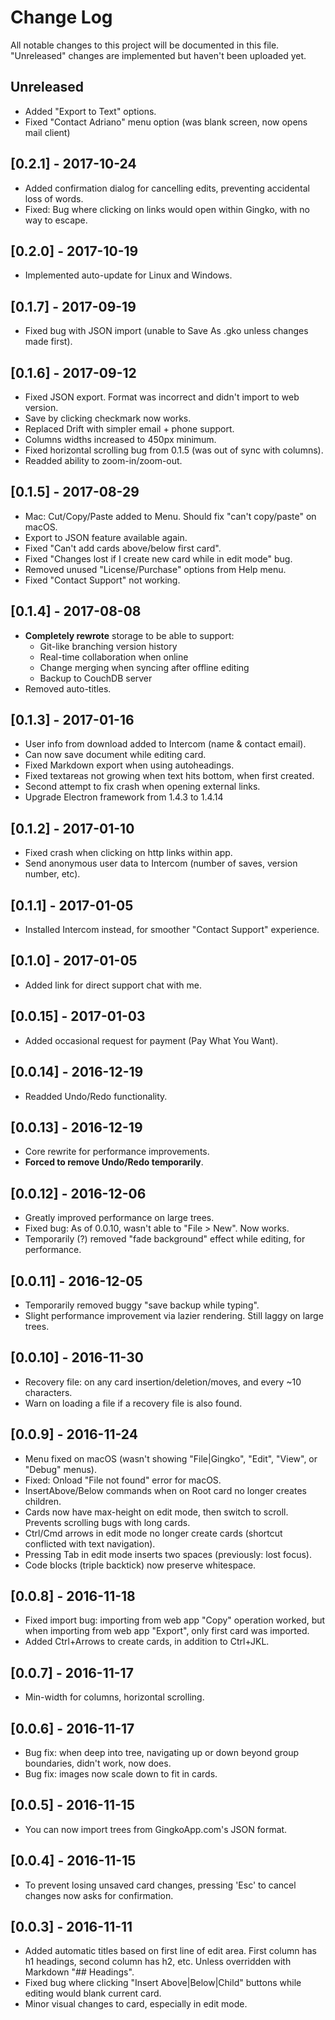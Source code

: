 # Change Log
All notable changes to this project will be documented in this file.
"Unreleased" changes are implemented but haven't been uploaded yet.

## Unreleased
  - Added "Export to Text" options.
  - Fixed "Contact Adriano" menu option (was blank screen, now opens mail client)


## [0.2.1] - 2017-10-24
  - Added confirmation dialog for cancelling edits, preventing accidental loss of words.
  - Fixed: Bug where clicking on links would open within Gingko, with no way to escape.

## [0.2.0] - 2017-10-19
  - Implemented auto-update for Linux and Windows.

## [0.1.7] - 2017-09-19
  - Fixed bug with JSON import (unable to Save As .gko unless changes made first).

## [0.1.6] - 2017-09-12
  - Fixed JSON export. Format was incorrect and didn't import to web version.
  - Save by clicking checkmark now works.
  - Replaced Drift with simpler email + phone support.
  - Columns widths increased to 450px minimum.
  - Fixed horizontal scrolling bug from 0.1.5 (was out of sync with columns).
  - Readded ability to zoom-in/zoom-out.

## [0.1.5] - 2017-08-29
  - Mac: Cut/Copy/Paste added to Menu. Should fix "can't copy/paste" on macOS.
  - Export to JSON feature available again.
  - Fixed "Can't add cards above/below first card".
  - Fixed "Changes lost if I create new card while in edit mode" bug.
  - Removed unused "License/Purchase" options from Help menu.
  - Fixed "Contact Support" not working.


## [0.1.4] - 2017-08-08
- **Completely rewrote** storage to be able to support:
  - Git-like branching version history
  - Real-time collaboration when online
  - Change merging when syncing after offline editing
  - Backup to CouchDB server
- Removed auto-titles.


## [0.1.3] - 2017-01-16
- User info from download added to Intercom (name & contact email).
- Can now save document while editing card.
- Fixed Markdown export when using autoheadings.
- Fixed textareas not growing when text hits bottom, when first created.
- Second attempt to fix crash when opening external links.
- Upgrade Electron framework from 1.4.3 to 1.4.14


## [0.1.2] - 2017-01-10
- Fixed crash when clicking on http links within app.
- Send anonymous user data to Intercom (number of saves, version number, etc).


## [0.1.1] - 2017-01-05
- Installed Intercom instead, for smoother "Contact Support" experience.


## [0.1.0] - 2017-01-05
- Added link for direct support chat with me.


## [0.0.15] - 2017-01-03
- Added occasional request for payment (Pay What You Want).


## [0.0.14] - 2016-12-19
- Readded Undo/Redo functionality.


## [0.0.13] - 2016-12-19
- Core rewrite for performance improvements.
- **Forced to remove Undo/Redo temporarily**.


## [0.0.12] - 2016-12-06
- Greatly improved performance on large trees.
- Fixed bug: As of 0.0.10, wasn't able to "File > New". Now works.
- Temporarily (?) removed "fade background" effect while editing, for performance.


## [0.0.11] - 2016-12-05
- Temporarily removed buggy "save backup while typing".
- Slight performance improvement via lazier rendering. Still laggy on large trees.


## [0.0.10] - 2016-11-30
- Recovery file: on any card insertion/deletion/moves, and every ~10 characters.
- Warn on loading a file if a recovery file is also found.


## [0.0.9] - 2016-11-24
- Menu fixed on macOS (wasn't showing "File|Gingko", "Edit", "View", or "Debug" menus).
- Fixed: Onload "File not found" error for macOS.
- InsertAbove/Below commands when on Root card no longer creates children.
- Cards now have max-height on edit mode, then switch to scroll. 
Prevents scrolling bugs with long cards.
- Ctrl/Cmd arrows in edit mode no longer create cards
(shortcut conflicted with text navigation).
- Pressing Tab in edit mode inserts two spaces (previously: lost focus).
- Code blocks (triple backtick) now preserve whitespace.


## [0.0.8] - 2016-11-18
- Fixed import bug: importing from web app "Copy" operation worked,
but when importing from web app "Export", only first card was imported.
- Added Ctrl+Arrows to create cards, in addition to Ctrl+JKL.


## [0.0.7] - 2016-11-17
- Min-width for columns, horizontal scrolling.


## [0.0.6] - 2016-11-17
- Bug fix: when deep into tree, navigating up or down beyond group boundaries,
didn't work, now does.
- Bug fix: images now scale down to fit in cards.


## [0.0.5] - 2016-11-15
- You can now import trees from GingkoApp.com's JSON format.


## [0.0.4] - 2016-11-15
- To prevent losing unsaved card changes, pressing 'Esc' to cancel changes
now asks for confirmation.


## [0.0.3] - 2016-11-11
- Added automatic titles based on first line of edit area.
First column has h1 headings, second column has h2, etc.
Unless overridden with Markdown "## Headings".
- Fixed bug where clicking "Insert Above|Below|Child" buttons while editing
would blank current card.
- Minor visual changes to card, especially in edit mode.

